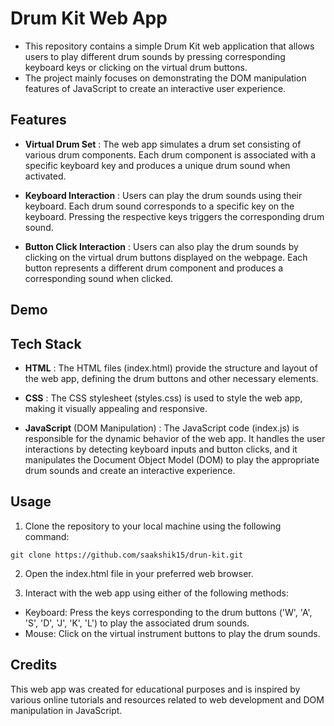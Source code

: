 # Drum Kit Web App

- This repository contains a simple Drum Kit web application that allows users to play different drum sounds by pressing corresponding keyboard keys or clicking on the virtual drum buttons. 
- The project mainly focuses on demonstrating the DOM manipulation features of JavaScript to create an interactive user experience.


## Features

- **Virtual Drum Set** : The web app simulates a drum set consisting of various drum components. Each drum component is associated with a specific keyboard key and produces a unique drum sound when activated.

- **Keyboard Interaction** : Users can play the drum sounds using their keyboard. Each drum sound corresponds to a specific key on the keyboard. Pressing the respective keys triggers the corresponding drum sound.

- **Button Click Interaction** : Users can also play the drum sounds by clicking on the virtual drum buttons displayed on the webpage. Each button represents a different drum component and produces a corresponding sound when clicked.

## Demo




## Tech Stack

- **HTML** : The HTML files (index.html) provide the structure and layout of the web app, defining the drum buttons and other necessary elements.

- **CSS** : The CSS stylesheet (styles.css) is used to style the web app, making it visually appealing and responsive.

- **JavaScript** (DOM Manipulation) : The JavaScript code (index.js) is responsible for the dynamic behavior of the web app. It handles the user interactions by detecting keyboard inputs and button clicks, and it manipulates the Document Object Model (DOM) to play the appropriate drum sounds and create an interactive experience.


## Usage

1. Clone the repository to your local machine using the following command:

```
git clone https://github.com/saakshik15/drun-kit.git
```
2. Open the index.html file in your preferred web browser.

3. Interact with the web app using either of the following methods:

- Keyboard: Press the keys corresponding to the drum buttons ('W', 'A', 'S', 'D', 'J', 'K', 'L') to play the associated drum sounds.
- Mouse: Click on the virtual instrument buttons to play the drum sounds.


## Credits

This web app was created for educational purposes and is inspired by various online tutorials and resources related to web development and DOM manipulation in JavaScript.

